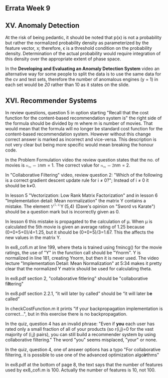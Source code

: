 <section class="rc-CourseReferencesPage"><h1 class="cds-137 css-1d8uksr cds-139" tabindex="-1">Errata Week 9 </h1><div class="rc-CDSToCMLStylesheet css-wmsacs"><div id="" class="rc-RenderableHtml rc-CML show-soft-breaks css-z95mbv" dir="auto"><div><div class="cmlToHtml-content-container" style="white-space: pre-wrap"><h1>XV. Anomaly Detection</h1><p>At the risk of being pedantic, it should be noted that p(x) is not a probability but rather the normalized probability density as parameterized by the feature vector, x; therefore, ϵ is a threshold condition on the probability density. Determination of the actual probability would require integration of this density over the appropriate extent of phase space.</p><p>In the <strong>Developing and Evaluating an Anomaly Detection System</strong> video an alternative way for some people to split the data is to use the same data for the cv and test sets, therefore the number of anomalous engines (y = 1) in each set would be <em>20</em> rather than 10 as it states on the slide.</p><h1>XVI. Recommender Systems</h1><p>In review questions, question 5 in option starting "Recall that the cost function for the content-based recommendation system is" the right side of the formula should be divided by m where m is number of movies. That would mean that the formula will no longer be standard cost function for the content-based recommendation system. However without this change correct answer is marked as incorrect and vice-versa. This description is not very clear but being more specific would mean breaking the honour code.</p><p data-has-math="true">In the Problem Formulation video the review question states that the no. of movies is <span aria-label="n, start subscript, m, end subscript, equals, 1"><span class="katex"><span class="katex-mathml"><math xmlns="http://www.w3.org/1998/Math/MathML"><semantics><mrow><msub><mi>n</mi><mi>m</mi></msub><mo>=</mo><mn>1</mn></mrow><annotation encoding="application/x-tex">n_m = 1</annotation></semantics></math></span><span class="katex-html" aria-hidden="true"><span class="base"><span class="strut" style="height:0.58056em;vertical-align:-0.15em;"></span><span class="mord"><span class="mord mathdefault">n</span><span class="msupsub"><span class="vlist-t vlist-t2"><span class="vlist-r"><span class="vlist" style="height:0.151392em;"><span style="top:-2.5500000000000003em;margin-left:0em;margin-right:0.05em;"><span class="pstrut" style="height:2.7em;"></span><span class="sizing reset-size6 size3 mtight"><span class="mord mathdefault mtight">m</span></span></span></span><span class="vlist-s">​</span></span><span class="vlist-r"><span class="vlist" style="height:0.15em;"><span></span></span></span></span></span></span><span class="mspace" style="margin-right:0.2777777777777778em;"></span><span class="mrel">=</span><span class="mspace" style="margin-right:0.2777777777777778em;"></span></span><span class="base"><span class="strut" style="height:0.64444em;vertical-align:0em;"></span><span class="mord">1</span></span></span></span></span>. The correct value for <span aria-label="n, start subscript, m, end subscript, equals, 2"><span class="katex"><span class="katex-mathml"><math xmlns="http://www.w3.org/1998/Math/MathML"><semantics><mrow><msub><mi>n</mi><mi>m</mi></msub><mo>=</mo><mn>2</mn></mrow><annotation encoding="application/x-tex">n_m=  2</annotation></semantics></math></span><span class="katex-html" aria-hidden="true"><span class="base"><span class="strut" style="height:0.58056em;vertical-align:-0.15em;"></span><span class="mord"><span class="mord mathdefault">n</span><span class="msupsub"><span class="vlist-t vlist-t2"><span class="vlist-r"><span class="vlist" style="height:0.151392em;"><span style="top:-2.5500000000000003em;margin-left:0em;margin-right:0.05em;"><span class="pstrut" style="height:2.7em;"></span><span class="sizing reset-size6 size3 mtight"><span class="mord mathdefault mtight">m</span></span></span></span><span class="vlist-s">​</span></span><span class="vlist-r"><span class="vlist" style="height:0.15em;"><span></span></span></span></span></span></span><span class="mspace" style="margin-right:0.2777777777777778em;"></span><span class="mrel">=</span><span class="mspace" style="margin-right:0.2777777777777778em;"></span></span><span class="base"><span class="strut" style="height:0.64444em;vertical-align:0em;"></span><span class="mord">2</span></span></span></span></span>.</p><p>In "Collaborative Filtering" video, review question 2: "Which of the following is a correct gradient descent update rule for i ≠ 0?"; Instead of i ≠ 0 it should be k≠0.</p><p data-has-math="true">In lesson 5 "Vectorization: Low Rank Matrix Factorization" and in lesson 6 "Implementation detail: Mean normalization" the matrix Y contains a mistake. The element <span aria-label="Y, start superscript, left parenthesis, 5, comma, 4, right parenthesis, end superscript"><span class="katex"><span class="katex-mathml"><math xmlns="http://www.w3.org/1998/Math/MathML"><semantics><mrow><msup><mi>Y</mi><mrow><mo stretchy="false">(</mo><mn>5</mn><mo separator="true">,</mo><mn>4</mn><mo stretchy="false">)</mo></mrow></msup></mrow><annotation encoding="application/x-tex">Y^{(5,4)}</annotation></semantics></math></span><span class="katex-html" aria-hidden="true"><span class="base"><span class="strut" style="height:0.8879999999999999em;vertical-align:0em;"></span><span class="mord"><span class="mord mathdefault" style="margin-right:0.22222em;">Y</span><span class="msupsub"><span class="vlist-t"><span class="vlist-r"><span class="vlist" style="height:0.8879999999999999em;"><span style="top:-3.063em;margin-right:0.05em;"><span class="pstrut" style="height:2.7em;"></span><span class="sizing reset-size6 size3 mtight"><span class="mord mtight"><span class="mopen mtight">(</span><span class="mord mtight">5</span><span class="mpunct mtight">,</span><span class="mord mtight">4</span><span class="mclose mtight">)</span></span></span></span></span></span></span></span></span></span></span></span></span> (Dave's opinion on "Sword vs Karate") should be a question mark but is incorrectly given as 0.</p><p>In lesson 6 this mistake is propagated to the calculation of μ. When μ is calculated the 5th movie is given an average rating of 1.25 because (0+0+5+0)/4=1.25, but it should be (0+0+5)/3=1.67. This the affects the new values in the matrix Y.</p><p>In ex8_cofi.m at line 199, where theta is trained using fmincg() for the movie ratings, the use of "Y" in the function call should be "Ynorm". Y is normalized in line 181, creating Ynorm, but then it is never used. The video lecture "Implementation Detail: Mean Normalization" at 5:34 makes it pretty clear that the normalized Y matrix should be used for calculating theta.</p><p>In ex8.pdf section 2, "collaborative fitlering" should be "collaborative fi<strong>lt</strong>ering"</p><p>In ex8.pdf section 2.2.1, “it will later by called” should be “it will later b<strong>e</strong> called”</p><p>In checkCostFunction.m it prints "If your backpropagation implementation is correct...", but in this exercise there is no backpropagation.</p><p>In the quiz, question 4 has an invalid phrase: "Even if <strong>you</strong> each user has rated only a small fraction of all of your products (so r(i,j)=0 for the vast majority of (i,j) pairs), you can still build a recommender system by using collaborative filtering." The word "you" seems misplaced, "your" or none.</p><p>In the quiz, question 4, one of answer options has a typo "For collaborative filtering, it is possible to use one of the advanced optimization algo<strong>ir</strong>thms"</p><p>In ex8.pdf at the bottom of page 8, the text says that the number of features used by ex8_cofi.m is 100. Actually the number of features is 10, not 100.</p></div></div></div></div></section>